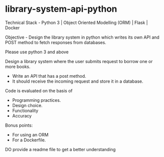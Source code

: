 # library-system-api-python
Technical Stack - Python 3 | Object Oriented Modelling (ORM) | Flask | Docker

Objective -
Design the library system in python which writes its own API and POST method to fetch responses from databases.

Please use python 3 and above

Design a library system where the user submits request to borrow one or more books.
- Write an API that has a post method.
- It should receive the incoming request and store it in a database.

 
Code is evaluated on the basis of 
- Programming practices.
- Design choice.
- Functionality
- Accuracy



Bonus points:
- For using an ORM
- For a Dockerfile.


DO provide a readme file to get a better understanding
